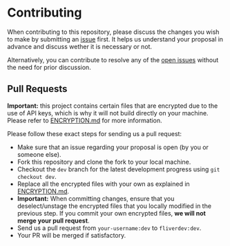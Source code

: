 # Contributing

When contributing to this repository, please discuss the changes you wish to make by submitting an [issue](https://github.com/fliverdev/rider/issues) first. It helps us understand your proposal in advance and discuss wether it is necessary or not.

Alternatively, you can contribute to resolve any of the [open issues](https://github.com/fliverdev/rider/issues) without the need for prior discussion.

## Pull Requests

**Important:** this project contains certain files that are encrypted due to the use of API keys, which is why it will not build directly on your machine. Please refer to [ENCRYPTION.md](ENCRYPTION.md) for more information.

Please follow these exact steps for sending us a pull request:

-   Make sure that an issue regarding your proposal is open (by you or someone else).
-   Fork this repository and clone the fork to your local machine.
-   Checkout the `dev` branch for the latest development progress using `git checkout dev`.
-   Replace all the encrypted files with your own as explained in [ENCRYPTION.md](ENCRYPTION.md).
-   **Important:** When committing changes, ensure that you deselect/unstage the encrypted files that you locally modified in the previous step. If you commit your own encrypted files, **we will not merge your pull request**.
-   Send us a pull request from `your-username:dev` to `fliverdev:dev`.
-   Your PR will be merged if satisfactory.
